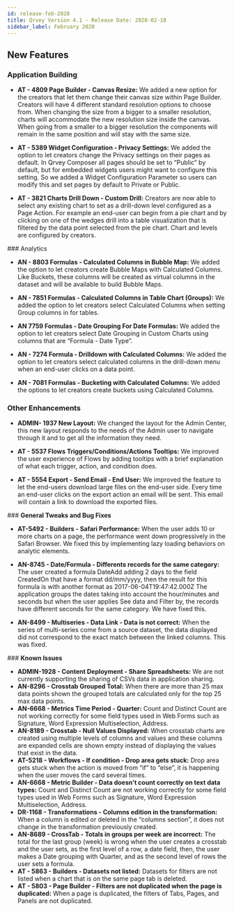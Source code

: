 ```yaml
---
id: release-feb-2020
title: Qrvey Version 4.1 - Release Date: 2020-02-18
sidebar_label: February 2020
---
```

 
## New Features

### Application Building
* **AT - 4809 Page Builder - Canvas Resize:** We added a new option for the creators that let them change their canvas size within Page Builder. Creators will have 4 different standard resolution options to choose from. When changing the size from a bigger to a smaller resolution, charts will accommodate the new resolution size inside the canvas. When going from a smaller to a bigger resolution the components will remain in the same position and will stay with the same size. 

* **AT - 5389 Widget Configuration - Privacy Settings:** We added the option to let creators change the Privacy settings on their pages as default. In Qrvey Composer all pages should be set to “Public” by default, but for embedded widgets users might want to configure this setting. So we added  a Widget Configuration Parameter so users can modify this and set pages by default to Private or Public.

* **AT - 3821 Charts Drill Down - Custom Drill:** Creators are now able to select any existing chart to set as a drill-down level configured as a Page Action. For example an end-user can begin from a pie chart and by clicking on one of the wedges drill into a table visualization that is filtered by the data point selected from the pie chart. Chart and levels are configured by creators. 

### Analytics
* **AN - 8803 Formulas - Calculated Columns in Bubble Map:** We added the option to let creators create Bubble Maps with Calculated Columns. Like Buckets, these columns will be created as virtual columns in the dataset and will be available to build Bubble Maps.

* **AN - 7851 Formulas - Calculated Columns in Table Chart (Groups):** We added the option to let creators select Calculated Columns when setting Group columns in for tables.

* **AN 7759 Formulas - Date Grouping For Date Formulas:** We added the option to let creators select Date Grouping in Custom Charts using columns that are “Formula - Date Type”.

* **AN - 7274 Formula - Drilldown with Calculated Columns:** We added the option to let creators select calculated columns in the drill-down menu when an end-user clicks on a data point.

* **AN - 7081 Formulas - Bucketing with Calculated Columns:** We added the options to let creators create buckets using Calculated Columns. 

### **Other Enhancements**

* **ADMIN- 1937 New Layout:** We changed the layout for the Admin Center, this new layout responds to the needs of the Admin user to navigate through it and to get all the information they need.

* **AT - 5537 Flows Triggers/Conditions/Actions Tooltips:** We improved the user experience of Flows by adding tooltips with a brief explanation of what each trigger, action, and condition does.

* **AT - 5554 Export - Send Email - End User:** We improved the feature to let the end-users download large files on the end-user side. Every time an end-user clicks on the export action an email will be sent. This email will contain a link to download the exported files. 

### **General Tweaks and Bug Fixes**

* **AT-5492 - Builders - Safari Performance:** When the user adds 10 or more charts on a page, the performance went down progressively in the Safari Browser. We fixed this by implementing lazy loading behaviors on analytic elements. 

* **AN-8745 - Date/Formula - Differents records for the same category:** The user created a formula DateAdd adding 2 days to the field CreatedOn that have a format dd/mm/yyyy, then the result for this formula is with another format as 2017-06-04T19:47:42.000Z The application groups the dates taking into account the hour/minutes and seconds but when the user applies See data and Filter by, the records have different seconds for the same category. We have fixed this.

* **AN-8499 - Multiseries - Data Link - Data is not correct:** When the series of multi-series come from a source dataset, the data displayed did not correspond to the exact match between the linked columns. This was fixed.

### **Known Issues**

* **ADMIN-1928 - Content Deployment - Share Spreadsheets:** We are not currently supporting the sharing of CSVs data in application sharing. 
* **AN-8296 - Crosstab Grouped Total:** When there are more than 25 max data points shown the grouped totals are calculated only for the top 25 max data points. 
* **AN-6668 - Metrics Time Period - Quarter:** Count and Distinct Count are not working correctly for some field types used in Web Forms such as Signature, Word Expression Multiselection, Address.
* **AN-8189 - Crosstab - Null Values Displayed:** When crosstab charts are created using multiple levels of columns and values and these columns are expanded cells are shown empty instead of displaying the values that exist in the data.
* **AT-5218 - Workflows - If condition - Drop area gets stuck:** Drop area gets stuck when the action is moved from “if” to “else”, it is happening when the user moves the card several times.
* **AN-6668 - Metric Builder - Data doesn't count correctly on text data types:** Count and Distinct Count are not working correctly for some field types used in Web Forms such as Signature, Word Expression Multiselection, Address.
* **DR-1168 - Transformations - Columns edition in the transformation:** When a column is edited or deleted in the “columns section”, it does not change in the transformation previously created.
* **AN-8689 - CrossTab - Totals in groups per week are incorrect:** The total for the last group (week) is wrong when the user creates a crosstab and the user sets, as the first level of a row, a date field, then, the user makes a Date grouping with Quarter, and as the second level of rows the user sets a formula.
* **AT - 5863 - Builders - Datasets not listed:** Datasets for filters are not listed when a chart that is on the same page tab is deleted.
* **AT - 5803 - Page Builder - Filters are not duplicated when the page is duplicated:** When a page is duplicated, the filters of  Tabs, Pages, and Panels are not duplicated.